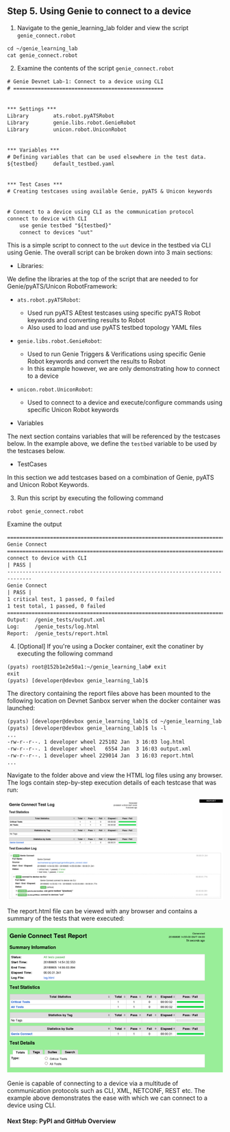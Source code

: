 ## Step 5. Using Genie to connect to a device


1. Navigate to the genie_learning_lab folder and view the script `genie_connect.robot`

```
cd ~/genie_learning_lab
cat genie_connect.robot
```


2. Examine the contents of the script `genie_connect.robot`

```
# Genie Devnet Lab-1: Connect to a device using CLI
# =================================================


*** Settings ***
Library        ats.robot.pyATSRobot
Library        genie.libs.robot.GenieRobot
Library        unicon.robot.UniconRobot


*** Variables ***
# Defining variables that can be used elsewhere in the test data.
${testbed}     default_testbed.yaml


*** Test Cases ***
# Creating testcases using available Genie, pyATS & Unicon keywords


# Connect to a device using CLI as the communication protocol
connect to device with CLI
    use genie testbed "${testbed}"
    connect to devices "uut"

```

This is a simple script to connect to the `uut` device in the testbed via CLI using Genie. The overall script can be broken down into 3 main sections:

- Libraries:

We define the libraries at the top of the script that are needed to for Genie/pyATS/Unicon RobotFramework:

* `ats.robot.pyATSRobot`:
	- Used run pyATS AEtest testcases using specific pyATS Robot keywords and converting results to Robot
	- Also used to load and use pyATS testbed topology YAML files

* `genie.libs.robot.GenieRobot`:
	- Used to run Genie Triggers & Verifications using specific Genie Robot keywords and convert the results to Robot
	- In this example however, we are only demonstrating how to connect to a device

* `unicon.robot.UniconRobot`:
	- Used to connect to a device and execute/configure commands using specific Unicon Robot keywords

- Variables

The next section contains variables that will be referenced by the testcases below. In the example above, we define the `testbed` variable to be used by the testcases below.

- TestCases

In this section we add testcases based on a combination of Genie, pyATS and Unicon Robot Keywords.


3. Run this script by executing the following command

```
robot genie_connect.robot
```

Examine the output

```
==============================================================================
Genie Connect
==============================================================================
connect to device with CLI                                            | PASS |
------------------------------------------------------------------------------
Genie Connect                                                         | PASS |
1 critical test, 1 passed, 0 failed
1 test total, 1 passed, 0 failed
==============================================================================
Output:  /genie_tests/output.xml
Log:     /genie_tests/log.html
Report:  /genie_tests/report.html
```

4. [Optional] If you're using a Docker container, exit the conatiner by executing the following command

```
(pyats) root@152b1e2e50a1:~/genie_learning_lab# exit
exit
(pyats) [developer@devbox genie_learning_lab]$
```

The directory containing the report files above has been mounted to the following location on Devnet Sanbox server when the docker container was launched:

```
(pyats) [developer@devbox genie_learning_lab]$ cd ~/genie_learning_lab
(pyats) [developer@devbox genie_learning_lab]$ ls -l
...
-rw-r--r--. 1 developer wheel 225102 Jan  3 16:03 log.html
-rw-r--r--. 1 developer wheel   6554 Jan  3 16:03 output.xml
-rw-r--r--. 1 developer wheel 229014 Jan  3 16:03 report.html
...
```

Navigate to the folder above and view the HTML log files using any browser. The logs contain step-by-step execution details of each testcase that was run:

![](assets/images/log.png)

The report.html file can be viewed with any browser and contains a summary of the tests that were executed:

![](assets/images/report.png)

Genie is capable of connecting to a device via a multitude of communication protocols such as CLI, XML, NETCONF, REST etc. The example above demonstrates the ease with which we can connect to a device using CLI.


#### Next Step: PyPI and GitHub Overview
